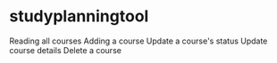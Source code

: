 # studyplanningtool
Reading all courses
Adding a course
Update a course's status
Update course details
Delete a course

